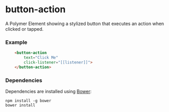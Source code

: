 # button-action

A Polymer Element showing a stylized button that executes an action when clicked or tapped.

### Example
```html
    <button-action
        text="Click Me"
        click-listener="[[listener]]">
    </button-action>
```

### Dependencies

Dependencies are installed using [Bower](http://bower.io/):

    npm install -g bower
    bower install
